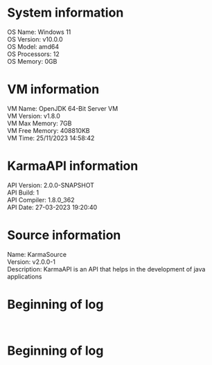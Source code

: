 # System information<br>
OS Name: Windows 11<br>
OS Version: v10.0.0<br>
OS Model: amd64<br>
OS Processors: 12<br>
OS Memory: 0GB<br>

# VM information<br>
VM Name: OpenJDK 64-Bit Server VM<br>
VM Version: v1.8.0<br>
VM Max Memory: 7GB<br>
VM Free Memory: 408810KB<br>
VM Time: 25/11/2023 14:58:42<br>

# KarmaAPI information<br>
API Version: 2.0.0-SNAPSHOT<br>
API Build: 1<br>
API Compiler: 1.8.0_362<br>
API Date: 27-03-2023 19:20:40<br>

# Source information<br>
Name: KarmaSource<br>
Version: v2.0.0-1<br>
Description: KarmaAPI is an API that helps in the development of java applications<br>

# Beginning of log<br><br>

# Beginning of log<br><br>
